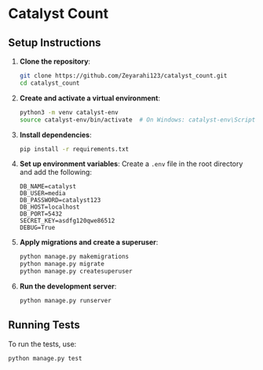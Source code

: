 # Catalyst Count

## Setup Instructions

1. **Clone the repository**:
    ```sh
    git clone https://github.com/Zeyarahi123/catalyst_count.git
    cd catalyst_count
    ```

2. **Create and activate a virtual environment**:
    ```sh
    python3 -m venv catalyst-env
    source catalyst-env/bin/activate  # On Windows: catalyst-env\Scripts\activate
    ```

3. **Install dependencies**:
    ```sh
    pip install -r requirements.txt
    ```

4. **Set up environment variables**:
    Create a `.env` file in the root directory and add the following:
    ```
    DB_NAME=catalyst
    DB_USER=media
    DB_PASSWORD=catalyst123
    DB_HOST=localhost
    DB_PORT=5432
    SECRET_KEY=asdfg120qwe86512
    DEBUG=True
    ```

5. **Apply migrations and create a superuser**:
    ```sh
    python manage.py makemigrations
    python manage.py migrate
    python manage.py createsuperuser
    ```

6. **Run the development server**:
    ```sh
    python manage.py runserver
    ```

## Running Tests

To run the tests, use:
```sh
python manage.py test

